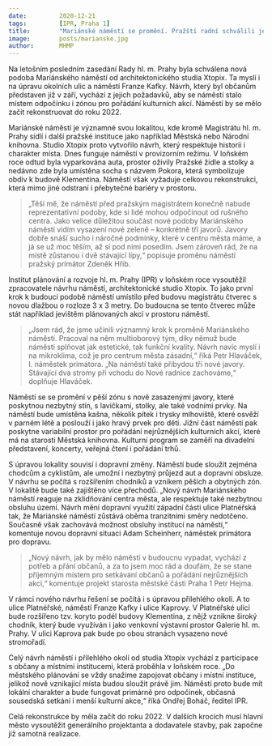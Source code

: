 ```yaml
---
date:         2020-12-21
tags:         [IPR, Praha 1]
title:        "Mariánské náměstí se promění. Pražští radní schválili jeho novou podobu"
image: 	      posts/marianske.jpg
author:       MHMP
---
```

 
Na letošním posledním zasedání Rady hl. m. Prahy byla schválena nová podoba Mariánského náměstí od architektonického studia Xtopix. Ta myslí i na úpravu okolních ulic a náměstí Franze Kafky. Návrh, který byl občanům představen již v září, vychází z jejich požadavků, aby se náměstí stalo místem odpočinku i zónou pro pořádání kulturních akcí. Náměstí by se mělo začít rekonstruovat do roku 2022.

Mariánské náměstí je významné svou lokalitou, kde kromě Magistrátu hl. m. Prahy sídlí i další pražské instituce jako například Městská nebo Národní knihovna. Studio Xtopix proto vytvořilo návrh, který respektuje historii i charakter místa. Dnes funguje náměstí v provizorním režimu. V loňském roce odtud byla vyparkována auta, prostor oživily Pražské židle a stolky a nedávno zde byla umístěna socha s názvem Pokora, která symbolizuje obdiv k budově Klementina. Náměstí však vyžaduje celkovou rekonstrukci, která mimo jiné odstraní i přebytečné bariéry v prostoru.

> „Těší mě, že náměstí před pražským magistrátem konečně nabude reprezentativní podoby, kde si lidé mohou odpočinout od rušného centra. Jako velice důležitou součást nové podoby Mariánského náměstí vidím vysazení nové zeleně – konkrétně tří javorů.  Javory dobře snáší sucho i náročné podmínky, které v centru města máme, a já se už moc těším, až si pod nimi posedím. Jsem zároveň rád, že na místě zůstanou i dvě stávající lípy,“ popisuje proměnu náměstí pražský primátor Zdeněk Hřib.

Institut plánování a rozvoje hl. m. Prahy (IPR) v loňském roce vysoutěžil zpracovatele návrhu náměstí, architektonické studio Xtopix. To jako první krok k budoucí podobě náměstí umístilo před budovu magistrátu čtverec s novou dlažbou o rozloze 3 x 3 metry. Do budoucna se tento čtverec může stát například jevištěm plánovaných akcí v prostoru náměstí.

> „Jsem rád, že jsme učinili významný krok k proměně Mariánského náměstí. Pracoval na něm multioborový tým, díky němuž bude náměstí splňovat jak estetické, tak funkční kvality. Návrh navíc myslí i na mikroklima, což je pro centrum města zásadní,“ říká Petr Hlaváček, I. náměstek primátora. „Na náměstí také přibydou tři nové javory. Stávající dva stromy při vchodu do Nové radnice zachováme,“ doplňuje Hlaváček.

Náměstí se se promění v pěší zónu s nově zasazenými javory, které poskytnou nezbytný stín, s lavičkami, stolky, ale také vodními prvky. Na náměstí bude umístěna kašna, několik pítek i trysky mlhoviště, které osvěží v parném létě a poslouží i jako hravý prvek pro děti. Jižní část náměstí pak poskytne variabilní prostor pro pořádání nejrůznějších kulturních akcí, které má na starosti Městská knihovna. Kulturní program se zaměří na divadelní představení, koncerty, veřejná čtení i pořádání trhů.

S úpravou lokality souvisí i dopravní změny. Náměstí bude sloužit zejména chodcům a cyklistům, ale umožní i nezbytný průjezd aut a dopravní obsluze. V návrhu se počítá s rozšířením chodníků a vznikem pěších a obytných zón. V lokalitě bude také zajištěno více přechodů. „Nový návrh Mariánského náměstí reaguje na zklidňování centra města, ale respektuje také nezbytnou obsluhu území. Návrh mění dopravní využití západní části ulice Platnéřská tak, že Mariánské náměstí zůstává oběma tranzitními směry nedotčeno. Současně však zachovává možnost obsluhy institucí na náměstí,“ komentuje novou dopravní situaci Adam Scheinherr, náměstek primátora pro dopravu.

> „Nový návrh, jak by mělo náměstí v budoucnu vypadat, vychází z potřeb a přání občanů, a za to jsem moc rád a doufám, že se stane příjemným místem pro setkávání občanů a pořádání nejrůznějších akcí,“ komentuje projekt starosta městské části Praha 1 Petr Hejma.

V rámci nového návrhu řešení se počítá i s úpravou přilehlého okolí. A to ulice Platnéřské, náměstí Franze Kafky i ulice Kaprovy. V Platnéřské ulici bude rozšířeno tzv. koryto podél budovy Klementina, z nějž vznikne široký chodník, který bude využíván i jako venkovní výstavní prostor Galerie hl. m. Prahy. V ulici Kaprova pak bude po obou stranách vysazeno nové stromořadí.

Celý návrh náměstí i přilehlého okolí od studia Xtopix vychází z participace s občany a místními institucemi, která proběhla v loňském roce. „Do městského plánování se vždy snažíme zapojovat občany i místní instituce, jelikož nově vznikající místa budou sloužit právě jim. Náměstí proto bude mít lokální charakter a bude fungovat primárně pro odpočinek, občasná sousedská setkání i menší kulturní akce,“ říká Ondřej Boháč, ředitel IPR.

Celá rekonstrukce by měla začít do roku 2022. V dalších krocích musí hlavní město vysoutěžit generálního projektanta a dodavatele stavby, pak započne již samotná realizace.
